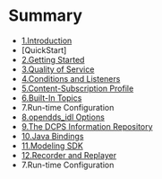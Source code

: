 # Summary

* [1.Introduction](README.md)
* \[QuickStart\]
* [2.Getting Started](2-getting-started.md)
* [3.Quality of Service](3-quality-of-service.md)
* [4.Conditions and Listeners](4-conditions-and-listeners.md)
* [5.Content-Subscription Profile](5-content-subscription-profile.md)
* [6.Built-In Topics](6.md)
* 7.Run-time Configuration
* [8.opendds\_idl Options](8-openddsidl-options.md)
* [9.The DCPS Information Repository](9-the-dcps-information-repository.md)
* [10.Java Bindings](10java-bindings.md)
* [11.Modeling SDK](11modeling-sdk.md)
* [12.Recorder and Replayer](12recorder-and-replayer.md)
* 7.Run-time Configuration

